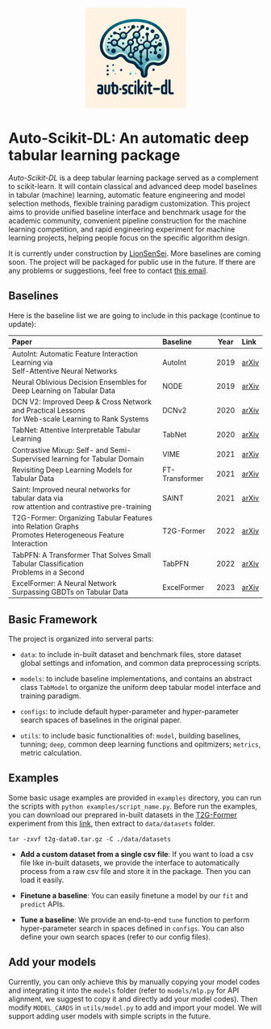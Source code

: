 <div align="center"><img src="./image/auto_skdl-logo.png" width="200"/></div>

# Auto-Scikit-DL: An automatic deep tabular learning package

*Auto-Scikit-DL* is a deep tabular learning package served as a complement to scikit-learn. It will contain classical and advanced deep model baselines in tabular (machine) learning, automatic feature engineering and model selection methods, flexible training paradigm customization. This project aims to provide unified baseline interface and benchmark usage for the academic community, convenient pipeline construction for the machine learning competition, and rapid engineering experiment for machine learning projects, helping people focus on the specific algorithm design.

It is currently under construction by [LionSenSei](https://github.com/jyansir). More baselines are coming soon. The project will be packaged for public use in the future. If there are any problems or suggestions, feel free to contact [this email](jyansir@zju.edu.cn).


## Baselines

Here is the baseline list we are going to include in this package (continue to update):

| Paper                                                          | Baseline | Year  | Link |
| :------------------------------------------------------------- | :------- | :---: | :--- |
| AutoInt: Automatic Feature Interaction Learning via<br> Self-Attentive Neural Networks | AutoInt | 2019 | [arXiv](https://arxiv.org/abs/1810.11921) |
| Neural Oblivious Decision Ensembles for Deep Learning on Tabular Data | NODE | 2019 | [arXiv](https://arxiv.org/abs/1909.06312) |
| DCN V2: Improved Deep & Cross Network and Practical Lessons<br> for Web-scale Learning to Rank Systems | DCNv2 | 2020 | [arXiv](https://arxiv.org/abs/2008.13535) |
| TabNet: Attentive Interpretable Tabular Learning | TabNet | 2020 | [arXiv](https://arxiv.org/abs/1908.07442) |
| Contrastive Mixup: Self- and Semi-Supervised learning for Tabular Domain | VIME | 2021 | [arXiv](https://arxiv.org/abs/2108.12296) |
| Revisiting Deep Learning Models for Tabular Data | FT-Transformer | 2021 | [arXiv](https://arxiv.org/abs/2106.11959) |
| Saint: Improved neural networks for tabular data via<br> row attention and contrastive pre-training | SAINT | 2021 | [arXiv](https://arxiv.org/abs/2106.01342) |
| T2G-Former: Organizing Tabular Features into Relation Graphs<br> Promotes Heterogeneous Feature Interaction | T2G-Former | 2022 | [arXiv](https://arxiv.org/abs/2211.16887) |
| TabPFN: A Transformer That Solves Small Tabular Classification<br> Problems in a Second | TabPFN | 2022 | [arXiv](https://arxiv.org/abs/2207.01848) |
| ExcelFormer: A Neural Network Surpassing GBDTs on Tabular Data | ExcelFormer | 2023 | [arXiv](https://arxiv.org/abs/2301.02819) |


## Basic Framework

The project is organized into serveral parts:

- `data`: to include in-built dataset and benchmark files, store dataset global settings and infomation, and common data preprocessing scripts.

- `models`: to include baseline implementations, and contains an abstract class `TabModel` to organize the uniform deep tabular model interface and training paradigm.

- `configs`: to include default hyper-parameter and hyper-parameter search spaces of baselines in the original paper.

- `utils`: to include basic functionalities of: `model`, building baselines, tunning; `deep`, common deep learning functions and opitmizers; `metrics`, metric calculation.

## Examples

Some basic usage examples are provided in `examples` directory, you can run the scripts with `python examples/script_name.py`. Before run the examples, you can download our preprared in-built datasets in the [T2G-Former](https://arxiv.org/abs/2211.16887) experiment from this [link](https://drive.google.com/uc?export=download&id=1dIp78bZo0I0TJATmZKzBhrbZxFVzJYLR), then extract to `data/datasets` folder.

```
tar -zxvf t2g-data0.tar.gz -C ./data/datasets
```

- **Add a custom dataset from a single csv file**: If you want to load a csv file like in-built datasets, we provide the interface to automatically process from a raw csv file and store it in the package. Then you can load it easily.

- **Finetune a baseline**: You can easily finetune a model by our `fit` and `predict` APIs.

- **Tune a baseline**: We provide an end-to-end `tune` function to perform hyper-parameter search in spaces defined in `configs`. You can also define your own search spaces (refer to our config files).

## Add your models

Currently, you can only achieve this by manually copying your model codes and integrating it into the `models` folder (refer to `models/mlp.py` for API alignment, we suggest to copy it and directly add your model codes). Then modify `MODEL_CARDS` in `utils/model.py` to add and import your model. We will support adding user models with simple scripts in the future.

